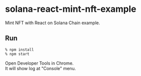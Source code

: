 # solana-react-mint-nft-example
Mint NFT with React on Solana Chain example.

## Run
```
% npm install
% npm start
```

Open Developer Tools in Chrome.  
It will show log at "Console" menu.
